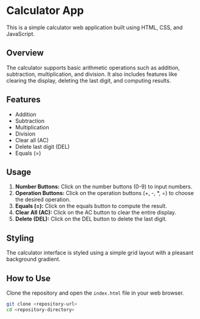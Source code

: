# Calculator App

This is a simple calculator web application built using HTML, CSS, and JavaScript.

## Overview

The calculator supports basic arithmetic operations such as addition, subtraction, multiplication, and division. It also includes features like clearing the display, deleting the last digit, and computing results.

## Features

- Addition
- Subtraction
- Multiplication
- Division
- Clear all (AC)
- Delete last digit (DEL)
- Equals (=)

## Usage

1. **Number Buttons:** Click on the number buttons (0-9) to input numbers.
2. **Operation Buttons:** Click on the operation buttons (+, -, *, ÷) to choose the desired operation.
3. **Equals (=):** Click on the equals button to compute the result.
4. **Clear All (AC):** Click on the AC button to clear the entire display.
5. **Delete (DEL):** Click on the DEL button to delete the last digit.

## Styling

The calculator interface is styled using a simple grid layout with a pleasant background gradient.

## How to Use

Clone the repository and open the `index.html` file in your web browser.

```bash
git clone <repository-url>
cd <repository-directory>
